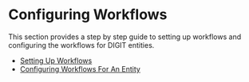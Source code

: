 # Configuring Workflows

This section provides a step by step guide to setting up workflows and configuring the workflows for DIGIT entities.

* [Setting Up Workflows](setting-up-workflow.md)
* [Configuring Workflows For An Entity](configuring-workflow-for-an-entity.md)

